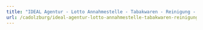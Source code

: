 ```yaml
---
title: "IDEAL Agentur - Lotto Annahmestelle - Tabakwaren - Reinigung - Postfiliale"
url: /cadolzburg/ideal-agentur-lotto-annahmestelle-tabakwaren-reinigung-postfiliale/
---
```

